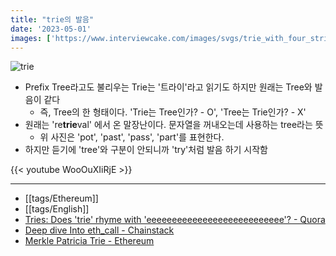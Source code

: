 ```yaml
---
title: "trie의 발음"
date: '2023-05-01'
images: ['https://www.interviewcake.com/images/svgs/trie_with_four_strings.svg?bust=210']
---
```

![trie](https://www.interviewcake.com/images/svgs/trie_with_four_strings.svg?bust=210)
- Prefix Tree라고도 불리우는 Trie는 '트라이'라고 읽기도 하지만 원래는 Tree와 발음이 같다
	- 즉, Tree의 한 형태이다. 'Trie는 Tree인가? - O', 'Tree는 Trie인가? - X'
- 원래는 're**trie**val' 에서 온 말장난이다. 문자열을 꺼내오는데 사용하는 tree라는 뜻
	- 위 사진은 'pot', 'past', 'pass', 'part'를 표현한다.
- 하지만 듣기에 'tree'와 구분이 안되니까 'try'처럼 발음 하기 시작함

{{< youtube WooOuXIiRjE >}}

---
- [[tags/Ethereum]]
- [[tags/English]]
- [Tries: Does 'trie' rhyme with 'eeeeeeeeeeeeeeeeeeeeeeeeeee'? - Quora](https://www.quora.com/Tries-Does-trie-rhyme-with-eeeeeeeeeeeeeeeeeeeeeeeeeee?no_redirect=1)
- [Deep dive Into eth_call - Chainstack](https://chainstack.com/deep-dive-into-eth_call/)
- [Merkle Patricia Trie - Ethereum](https://ethereum.org/en/developers/docs/data-structures-and-encoding/patricia-merkle-trie/)
